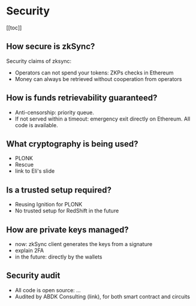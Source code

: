# Security

[[toc]]

## How secure is zkSync?

Security claims of zksync:

- Operators can not spend your tokens: ZKPs checks in Ethereum
- Money can always be retrieved without cooperation from operators

## How is funds retrievability guaranteed?

- Anti-censorship: priority queue.
- If not served within a timeout: emergency exit directly on Ethereum. All code is available.

## What cryptography is being used?

- PLONK
- Rescue
- link to Eli's slide

## Is a trusted setup required?

- Reusing Ignition for PLONK
- No trusted setup for RedShift in the future

## How are private keys managed?

- now: zkSync client generates the keys from a signature
- explain 2FA
- in the future: directly by the wallets

## Security audit

- All code is open source: ...
- Audited by ABDK Consulting (link), for both smart contract and circuits
